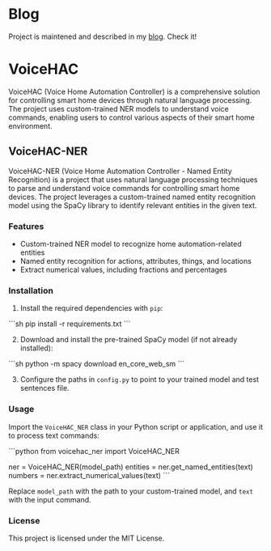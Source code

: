# Blog

Project is maintened and described in my [blog](arekdevdiary.wordpress.com). Check it!

# VoiceHAC

VoiceHAC (Voice Home Automation Controller) is a comprehensive solution for controlling smart home devices through natural language processing. The project uses custom-trained NER models to understand voice commands, enabling users to control various aspects of their smart home environment.  

## VoiceHAC-NER

VoiceHAC-NER (Voice Home Automation Controller - Named Entity Recognition) is a project that uses natural language processing techniques to parse and understand voice commands for controlling smart home devices. The project leverages a custom-trained named entity recognition model using the SpaCy library to identify relevant entities in the given text.  

### Features

- Custom-trained NER model to recognize home automation-related entities
- Named entity recognition for actions, attributes, things, and locations
- Extract numerical values, including fractions and percentages

### Installation

1. Install the required dependencies with `pip`:

\```sh
pip install -r requirements.txt
\```

2. Download and install the pre-trained SpaCy model (if not already installed):

\```sh
python -m spacy download en_core_web_sm
\```

3. Configure the paths in `config.py` to point to your trained model and test sentences file.

### Usage

Import the `VoiceHAC_NER` class in your Python script or application, and use it to process text commands:

\```python
from voicehac_ner import VoiceHAC_NER

ner = VoiceHAC_NER(model_path)
entities = ner.get_named_entities(text)
numbers = ner.extract_numerical_values(text)
\```

Replace `model_path` with the path to your custom-trained model, and `text` with the input command.

### License

This project is licensed under the MIT License.


